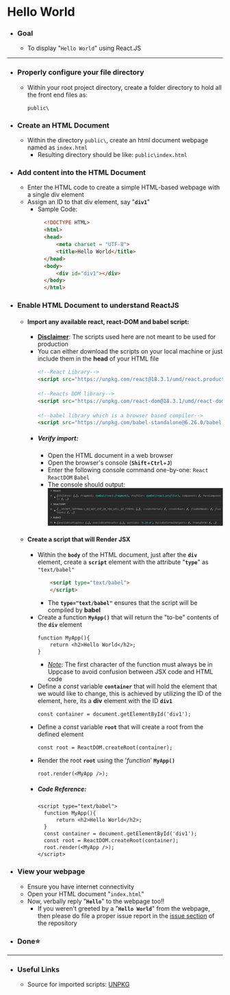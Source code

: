 # Hello World
  - ### Goal
    - To display "`Hello World`" using React.JS
- - -
  - ### Properly configure your file directory
    - Within your root project directory, create a folder directory to hold all the front end files as:
      ```
      public\
      ```
  - ### Create an HTML Document
    - Within the directory `public\`, create an html document webpage named as `index.html`
      - Resulting directory should be like:
    `public\index.html`
  - ### Add content into the HTML Document
    - Enter the HTML code to create a simple HTML-based webpage with a single div element
    - Assign an ID to that div element, say "**`div1`**"
      - Sample Code:
        ```HTML
          <!DOCTYPE HTML>
          <html>
          <head>
              <meta charset = "UTF-8">
              <title>Hello World</title>
          </head>
          <body>
              <div id="div1"></div>
          </body>
          </html>
          ```
  - ### Enable HTML Document to understand ReactJS
    - #### Import any available react, react-DOM and babel script:
      - <u>**Disclaimer**</u>: The scripts used here are not meant to be used for production
      - You can either download the scripts on your local machine or just include them in the **head** of your HTML file
        ```HTML
        <!--React Library-->
        <script src="https://unpkg.com/react@18.3.1/umd/react.production.min.js"></script>

        <!--Reacts DOM library-->
        <script src="https://unpkg.com/react-dom@18.3.1/umd/react-dom.production.min.js"></script>
        
        <!--babel library which is a browser based compiler-->
        <script src="https://unpkg.com/babel-standalone@6.26.0/babel.min.js"></script>
        ```
      - ##### Verify import:
        - Open the HTML document in a web browser
        - Open the browser's console (**`Shift`**+**`Ctrl`**+**`J`**)
        - Enter the following console command one-by-one:
        `React`
        `ReactDOM`
        `Babel`
        - The console should output:
        ![Console Result](./README%20Assets/ScriptImportVerification_ConsoleResult.png)
        
    - #### Create a script that will Render JSX
      - Within the **`body`** of the HTML document, just after the **`div`** element, create a **`script`** element with the attribute "**`type`**"  as `"text/babel"`
        ```HTML
            <script type="text/babel">
            </script>
        ```
        - The **`type="text/babel"`** ensures that the script will be compiled by **babel**
      - Create a function **`MyApp()`** that will return the "to-be" contents of the **`div`** element
        ```JS
        function MyApp(){
            return <h2>Hello World</h2>;
        }
        ```
        - <u>*Note*</u>: The first character of the function must always be in Uppcase to avoid confusion between JSX code and HTML code
      - Define a *const* variable **`container`** that will hold the element that we would like to change, this is achieved by utilizing the ID of the element, here, its a **div** element with the ID **`div1`**
        ```JS
        const container = document.getElementById('div1');
          ```
      - Define a *const* variable **`root`** that will create a root from the defined element
        ```JS
        const root = ReactDOM.createRoot(container);
        ```
      - Render the root **`root`** using the '*function*' **`MyApp()`**
        ```JS
        root.render(<MyApp />);
        ```
      - ##### Code Reference:
        ```JS
        <script type="text/babel">
          function MyApp(){
              return <h2>Hello World</h2>;
          }
          const container = document.getElementById('div1');
          const root = ReactDOM.createRoot(container);
          root.render(<MyApp />);
        </script>
        ```
  - ### View your webpage
    - Ensure you have internet connectivity
    - Open your HTML document "`index.html`"
    - Now, verbally reply "**`Hello`**" to the webpage too!!
      - If you weren't greeted by a "**`Hello World`**" from the webpage, then please do file a proper issue report in the [issue section](https://github.com/Mebanseibor/MERN-Training/issues) of the repository
  - ### Done⭐
---
- ### Useful Links
  - Source for imported scripts: [UNPKG](https://unpkg.com/)